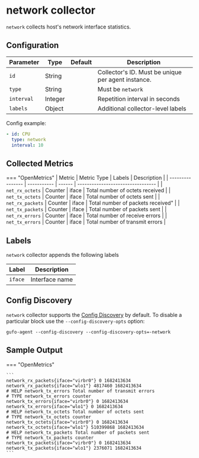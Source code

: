 # network collector

`network` collects host's network interface statistics.

## Configuration

| Parameter  | Type    | Default | Description                                        |
| ---------- | ------- | ------- | -------------------------------------------------- |
| `id`       | String  |         | Collector's ID. Must be unique per agent instance. |
| `type`     | String  |         | Must be `network`                                  |
| `interval` | Integer |         | Repetition interval in seconds                     |
| `labels`   | Object  |         | Additional collector-level labels                  |

Config example:

``` yaml
- id: CPU
  type: network
  interval: 10
```

## Collected Metrics

=== "OpenMetrics"
  | Metric           | Metric Type | Labels | Description                       |
  | ---------------- | ----------- | ------ | --------------------------------- |
  | `net_rx_octets`  | Counter     | iface  | Total number of octets received   |
  | `net_tx_octets`  | Counter     | iface  | Total number of octets sent       |
  | `net_rx_packets` | Counter     | iface  | Total number of packets received" |
  | `net_tx_packets` | Counter     | iface  | Total number of packets sent      |
  | `net_rx_errors`  | Counter     | iface  | Total number of receive errors    |
  | `net_tx_errors`  | Counter     | iface  | Total number of transmit errors   |

## Labels

`network` collector appends the following labels

| Label   | Description    |
| ------- | -------------- |
| `iface` | Interface name |

## Config Discovery

`network` collector supports the [Config Discovery](../config_discovery.md) by default.
To disable a particular block use the `--config-discovery-opts` option:

``` shell
gufo-agent --config-discovery --config-discovery-opts=-network
```

## Sample Output

=== "OpenMetrics"

    ```
    network_rx_packets{iface="virbr0"} 0 1682413634
    network_rx_packets{iface="wlo1"} 4817460 1682413634
    # HELP network_tx_errors Total number of transmit errors
    # TYPE network_tx_errors counter
    network_tx_errors{iface="virbr0"} 0 1682413634
    network_tx_errors{iface="wlo1"} 0 1682413634
    # HELP network_tx_octets Total number of octets sent
    # TYPE network_tx_octets counter
    network_tx_octets{iface="virbr0"} 0 1682413634
    network_tx_octets{iface="wlo1"} 510399868 1682413634
    # HELP network_tx_packets Total number of packets sent
    # TYPE network_tx_packets counter
    network_tx_packets{iface="virbr0"} 0 1682413634
    network_tx_packets{iface="wlo1"} 2376071 1682413634
    ```
